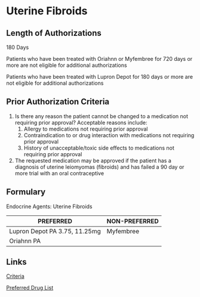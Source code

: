 # Uterine Fibroids

## Length of Authorizations

180 Days

Patients who have been treated with Oriahnn or Myfembree for 720 days or more are not eligible for additional authorizations

Patients who have been treated with Lupron Depot for 180 days or more are not eligible for additional authorizations

## Prior Authorization Criteria

1.  Is there any reason the patient cannot be changed to a medication not requiring prior approval? Acceptable reasons include:
    1.  Allergy to medications not requiring prior approval
    2.  Contraindication to or drug interaction with medications not requiring prior approval
    3.  History of unacceptable/toxic side effects to medications not requiring prior approval
2.  The requested medication may be approved if the patient has a diagnosis of uterine leiomyomas (fibroids) and has failed a 90 day or more trial with an oral contraceptive

## Formulary

Endocrine Agents: Uterine Fibroids

| PREFERRED                     | NON-PREFERRED |
|-------------------------------|---------------|
| Lupron Depot PA 3.75, 11.25mg | Myfembree     |
| Oriahnn PA                    |               |

## Links

[Criteria](https://pharmacy.medicaid.ohio.gov/sites/default/files/20220415_UPDL_Criteria_FINAL_.pdf#page=57)

[Preferred Drug List](https://pharmacy.medicaid.ohio.gov/sites/default/files/20220701_UPDL_FINAL.pdf#page=21)